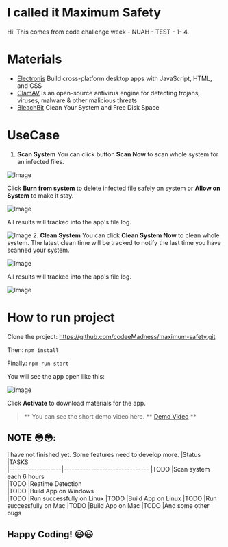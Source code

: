 # I called it Maximum Safety

Hi! This comes from code challenge week - NUAH - TEST - 1- 4. 


# Materials
- [Electronjs](https://www.electronjs.org/) Build cross-platform desktop apps with JavaScript, HTML, and CSS
- [ClamAV](https://www.clamav.net/) is an open-source antivirus engine for detecting trojans, viruses, malware & other malicious threats
- [BleachBit](https://www.bleachbit.org/) Clean Your System and Free Disk Space

# UseCase
1. **Scan System**
You can click button **Scan Now** to scan whole system for an infected files.

![Image](https://user-images.githubusercontent.com/102911684/196047860-144ffb34-be94-4640-b258-c1777d631b41.png)

Click **Burn from system** to delete infected file safely on system or **Allow on System** to make it stay.

![Image](https://user-images.githubusercontent.com/102911684/196048039-05203daf-1d67-45a7-945b-e5569c50c8ec.png)

All results will tracked into the app's file log.

![Image](https://user-images.githubusercontent.com/102911684/196048290-798214cb-824a-4613-b9b6-e4d303d8316f.png)
2. **Clean System**
You can click **Clean System Now** to clean whole system. The latest clean time will be tracked to notify the last time you have scanned your system.

![Image](https://user-images.githubusercontent.com/102911684/196048171-ce3e2a0c-ec4d-4fc1-a731-eecee01dc71e.png)

All results will tracked into the app's file log.

![Image](https://user-images.githubusercontent.com/102911684/196048235-07ee4d4d-390c-4038-836d-788f86f47832.png)

# How to run project

Clone the project: https://github.com/codeeMadness/maximum-safety.git

Then:  ``` npm install ```

Finally: ``` npm run start ```

You will see the app open like this:

![Image](https://user-images.githubusercontent.com/102911684/196048438-4611a0ef-a375-4d6e-a5ef-fc9dbd20c244.png)

Click **Activate** to download materials for the app.

> ** You can see the short demo video here. ** [Demo Video](https://youtu.be/Hphps0oekcU) **

## NOTE :flushed::flushed::
I have not finished yet. Some features need to develop more.
|Status          |TASKS                         
|-------------------|-------------------------------
|TODO 				|Scan system each 6 hours         
|TODO          		|Reatime Detection     
|TODO          		|Build App on Windows        
|TODO          		|Run successfully on Linux
|TODO          		|Build App on Linux 
|TODO          		|Run successfully on Mac
|TODO          		|Build App on Mac
|TODO          		|And some other bugs



## Happy Coding! :smiley::smiley:
